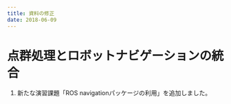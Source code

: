 ```yaml
---
title: 資料の修正
date: 2018-06-09
---
```


# 点群処理とロボットナビゲーションの統合
1. 新たな演習課題「ROS navigationパッケージの利用」を追加しました。